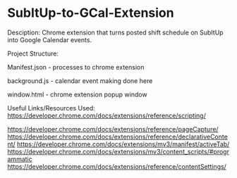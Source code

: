 # SubItUp-to-GCal-Extension
Desciption: Chrome extension that turns posted shift schedule on SubItUp into Google Calendar events.

Project Structure:

Manifest.json - processes to chrome extension

background.js - calendar event making done here

window.html - chrome extension popup window

Useful Links/Resources Used:
https://developer.chrome.com/docs/extensions/reference/scripting/

https://developer.chrome.com/docs/extensions/reference/pageCapture/
https://developer.chrome.com/docs/extensions/reference/declarativeContent/
https://developer.chrome.com/docs/extensions/mv3/manifest/activeTab/
https://developer.chrome.com/docs/extensions/mv3/content_scripts/#programmatic 
https://developer.chrome.com/docs/extensions/reference/contentSettings/
